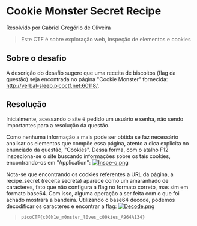 # Cookie Monster Secret Recipe
Resolvido por Gabriel Gregório de Oliveira
> Este CTF é sobre exploração web, inspeção de elementos e cookies
## Sobre o desafio
A descrição do desafio sugere que uma receita de biscoitos (flag da questão) seja encontrada no página "Cookie Monster" fornecida: http://verbal-sleep.picoctf.net:60118/.
## Resolução
Inicialmente, acessando o site é pedido um usuário e senha, não sendo importantes para a resolução da questão.

Como nenhuma informação a mais pode ser obtida se faz necessário analisar os elementos que compõe essa página, atento a dica explícita no enunciado da questão, "Cookies". Dessa forma, com o atalho F12 inspeciona-se o site buscando informações sobre os tais cookies, encontrando-os em "Application":
[![Inspe-o.png](https://i.postimg.cc/g0Dg7Dsh/Inspe-o.png)](https://postimg.cc/NyK89RWG)


Nota-se que encontrando os cookies referentes a URL da página, a recipe_secret (receita secreta) aparece como um amaranhado de caracteres, fato que não configura a flag no formato correto, mas sim em formato base64. Com isso, alguma operação a ser feita com o que foi achado mostrará a bandeira.
Utilizando o base64 decode, podemos decodificar os caracteres e encontrar a flag:
[![Decode.png](https://i.postimg.cc/FRHTXLCB/Decode.png)](https://postimg.cc/KKCPnR2P)



>`picoCTF{c00k1e_m0nster_l0ves_c00kies_A964A134}`
 
